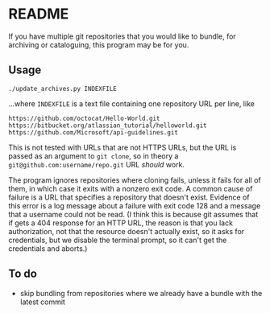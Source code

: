 # README

If you have multiple git repositories that you would like to bundle, for 
archiving or cataloguing, this program may be for you.

## Usage

    ./update_archives.py INDEXFILE

...where `INDEXFILE` is a text file containing one repository URL per line, like

    https://github.com/octocat/Hello-World.git
    https://bitbucket.org/atlassian_tutorial/helloworld.git
    https://github.com/Microsoft/api-guidelines.git

This is not tested with URLs that are not HTTPS URLs, but the URL is passed as
an argument to `git clone`, so in theory a `git@github.com:username/repo.git`
URL *should* work.

The program ignores repositories where cloning fails, unless it fails for all 
of them, in which case it exits with a nonzero exit code. A common cause of
failure is a URL that specifies a repository that doesn't exist. Evidence of 
this error is a log message about a failure with exit code 128 and a message 
that a username could not be read. (I think this is because git assumes that
if gets a 404 response for an HTTP URL, the reason is that you lack 
authorization, not that the resource doesn't actually exist, so it asks for
credentials, but we disable the terminal prompt, so it can't get the 
credentials and aborts.)

## To do

* skip bundling from repositories where we already have a bundle with the latest commit
